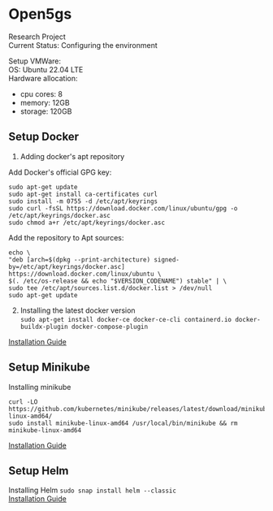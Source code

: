# Open5gs
Research Project  
Current Status: Configuring the environment  
  
Setup VMWare:  
OS: Ubuntu 22.04 LTE  
Hardware allocation:  
- cpu cores: 8  
- memory: 12GB  
- storage: 120GB  

## Setup Docker  
1. Adding docker's apt repository  

Add Docker's official GPG key:  
```
sudo apt-get update  
sudo apt-get install ca-certificates curl  
sudo install -m 0755 -d /etc/apt/keyrings  
sudo curl -fsSL https://download.docker.com/linux/ubuntu/gpg -o /etc/apt/keyrings/docker.asc  
sudo chmod a+r /etc/apt/keyrings/docker.asc  
```
Add the repository to Apt sources:  
```
echo \  
"deb [arch=$(dpkg --print-architecture) signed-by=/etc/apt/keyrings/docker.asc] https://download.docker.com/linux/ubuntu \  
$(. /etc/os-release && echo "$VERSION_CODENAME") stable" | \  
sudo tee /etc/apt/sources.list.d/docker.list > /dev/null  
sudo apt-get update  
```  
2. Installing the latest docker version  
`sudo apt-get install docker-ce docker-ce-cli containerd.io docker-buildx-plugin docker-compose-plugin`

[Installation Guide](https://docs.docker.com/engine/install/ubuntu/)  
      
## Setup Minikube  
Installing minikube 
```
curl -LO https://github.com/kubernetes/minikube/releases/latest/download/minikube-linux-amd64/
sudo install minikube-linux-amd64 /usr/local/bin/minikube && rm minikube-linux-amd64
```

[Installation Guide](https://minikube.sigs.k8s.io/docs/start/?arch=%2Flinux%2Fx86-64%2Fstable%2Fbinary+download)

## Setup Helm  
Installing Helm
`sudo snap install helm --classic`  
[Installation Guide](https://helm.sh/docs/intro/install/)
